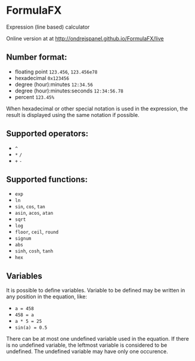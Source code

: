 # FormulaFX
Expression (line based) calculator

Online version at at http://ondrejspanel.github.io/FormulaFX/live

Number format:
----

- floating point `123.456`, `123.456e78`
- hexadecimal `0x123456`
- degree (hour):minutes  `12:34.56`
- degree (hour):minutes:seconds  `12:34:56.78`
- percent `123.45%`

When hexadecimal or other special notation is used in the expression, the result is displayed using the same notation if possible.

Supported operators:
----

- `^`
- `*` `/`
- `+` `-`

Supported functions:
----

- `exp`
- `ln`
- `sin`, `cos`, `tan`
- `asin`, `acos`, `atan`
- `sqrt`
- `log`
- `floor`, `ceil`, `round`
- `signum`
- `abs`
- `sinh`, `cosh`, `tanh`
- `hex`

Variables
----

It is possible to define variables. Variable to be defined may be written in any position in the equation, like:

- `a = 458`
- `458 = a`
- `a * 5 = 25`
- `sin(a) = 0.5`

There can be at most one undefined variable used in the equation. If there is no undefined variable, the leftmost variable
is considered to be undefined. The undefined variable may have only one occurence.
